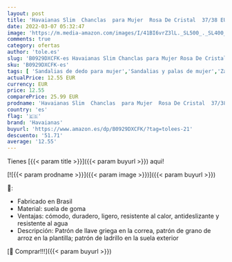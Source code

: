 ```yaml
---
layout: post
title: 'Havaianas Slim  Chanclas  para Mujer  Rosa De Cristal  37/38 EU'
date: 2022-03-07 05:32:47
image: 'https://m.media-amazon.com/images/I/41BI6vrZ3lL._SL500_._SL400_.jpg'
comments: true
category: ofertas
author: 'tole.es'
slug: 'B0929DXCFK-es Havaianas Slim Chanclas para Mujer Rosa De Cristal 37/38 EU'
sku: 'B0929DXCFK-es'
tags: [ 'Sandalias de dedo para mujer','Sandalias y palas de mujer','Zapatos','Zapatos para mujer','Zapatos y complementos','chanclas','havaianas', ]
actualPrice: 12.55 EUR
currency: EUR
price: 12.55
comparePrice: 25.99 EUR
prodname: 'Havaianas Slim  Chanclas  para Mujer  Rosa De Cristal  37/38 EU'
country: 'es'
flag: '🇪🇸'
brand: 'Havaianas'
buyurl: 'https://www.amazon.es/dp/B0929DXCFK/?tag=tolees-21'
descuento: '51.71'
average: '12.55'
---
```


Tienes [{{< param title >}}]({{< param buyurl >}}) aqui!

[![{{< param prodname >}}]({{< param image >}})]({{< param buyurl >}})

🔎:

- Fabricado en Brasil
- Material: suela de goma
- Ventajas: cómodo, duradero, ligero, resistente al calor, antideslizante y resistente al agua
- Descripción: Patrón de llave griega en la correa, patrón de grano de arroz en la plantilla; patrón de ladrillo en la suela exterior

[🛒 Comprar!!!]({{< param buyurl >}})
